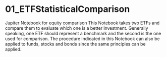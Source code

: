 # 01_ETFStatisticalComparison
Jupiter Notebook for equity comparison
This Notebook takes two ETFs and compare them to evaluate which one is a better investment.
Generally speaking, one ETF should represent a benchmark and the second is the one used for comparison.
The procedure indicated in this Notebook can also be applied to funds, stocks and bonds since the same principles can be applied.
